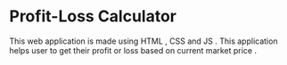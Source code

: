 # Profit-Loss Calculator
 This web application is made using HTML , CSS  and JS . This application helps user to get their profit or loss based on current market price .
